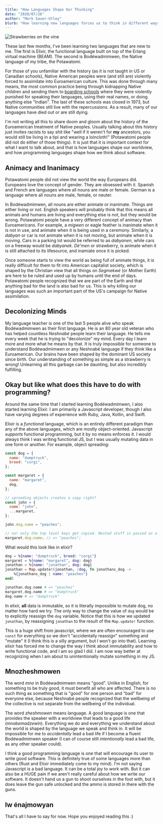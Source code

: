 ```yaml
---
title: "How Languages Shape Our Thinking"
date: "2020/07/26"
author: "Mark Sauer-Utley"
blurb: "How learning new languages forces us to think in different ways."
---
```


![Strawberries on the vine](/images/strawberry.jpg)

These last few months, I've been learning two languages that are new to me. The first is Elixir,
the functional language built on top of the Erlang virtual machine (BEAM). The second is Bodéwadmimwen,
the Native language of my tribe, the Potawatomi.

For those of you unfamiliar with the history (as it is not taught in US or Canadian schools),
Native American peoples were (and still are) violently forced to assimilate into Euroamerican culture.
This was done through many means, the most common practice being through kidnapping Native children and sending them
to [boarding schools](https://en.wikipedia.org/wiki/American_Indian_boarding_schools) where they were violently punished
for speaking their languages, using their real names, or doing anything else "Indian". The last of these schools was closed
in 1973, but Native communities still live with the repercussions. As a result, many of our languages have died out or are still dying.

I'm not writing all this to share doom and gloom about the history of the Euroamerican treatment of Native peoples. Usually
talking about this history just invites racists to say shit like "well if it weren't for **my** ancestors, you would still be
living in a tipi and wearing a loincloth!" (Potawatomi people did not do either of those things). It is just that
it is important context for what I want to talk about, and that is how languages shape our worldview, and how programming languages
shape how we think about software.

## Animacy and Inanimacy

Potawatomi people did not view the world the way Europeans did. Europeans love the concept of gender. They are obsessed with it.
Spanish and French are languages where all nouns are male or female. German is a language where all nouns are male, female, or neuter.

In Bodéwadmimwen, all nouns are either animate or inanimate. Things are either living or not. English speakers will probably think that
this means all animals and humans are living and everything else is not, but they would be wrong. Potawatomi people have a very different
concept of animacy than Euroamericans. For example, a _migwen_ or eagle feather is inanimate when it is not in use, and animate when it
is being used in a ceremony. Similarly, a _dabyan_ or car is not animate when it is not moving, but animate when it is moving.
Cars in a parking lot would be referred to as _dabyanen_, while cars on a freeway would be _dabyanek_. _Dé'men_ or strawberry, is
animate when it is still attached to its lifesource, and inamiate once it is picked.

Once someone starts to view the world as being full of animate things, it is really difficult for them to fit into American capitalist
society, which is shaped by the Christian view that all things on _Segmekwé_ (or Mother Earth) are here to be ruled and used up by
humans until the end of days. Potawatomi people recognized that we are part of the Earth and that anything bad for the land is also
bad for us. This is why killing our languages was such an important part of the US's campaign for Native assimilation.

## Decolonizing Minds

My language teacher is one of the last 5 people alive who speak Bodéwadmimwen as their first language. He is an 80 year old veteran
who has helped countless _Neshnabé_ people learn their language. He tells me every week that he is trying to "decolonize" my mind.
Every day I learn more and more what he means by that. It is truly impossible for someone to understand Bodéwadmimwen or any Neshnabé
language if they think like a Euroamerican. Our brains have been shaped by the dominant US society since birth. Our understanding of
something as simple as a strawberry is wrong! Unlearning all this garbage can be daunting, but also incredibly fulfilling.

## Okay but like what does this have to do with programming?

Around the same time that I started learning Bodéwadmimwen, I also started learning Elixir. I am primarily a Javascript developer,
though I also have varying degrees of experience with Ruby, Java, Kotlin, and Swift.

Elixir is a _functional_ language, which is an entirely different paradigm than any of the above languages, which are mostly object-oriented.
Javascript _supports_ functional programming, but it by no means enforces it. I would always think I was writing functional JS, but
I was usually mutating data in one form or another. For example, object spreading:

```javascript
const dog = {
  name: "dumptruck",
  breed: "corgi",
};

const margaret = {
  name: "margaret",
  dog,
};

// spreading objects creates a copy right?
const john = {
  name: "john",
  ...margaret,
};

john.dog.name = "peaches";

// no! only the top level keys get copied. Nested stuff is passed as a reference
margaret.dog.name; // => "peaches";
```

What would this look like in elixir?

```elixir
dog = %{name: "dumptruck", breed: "corgi"}
margaret = %{name: "margaret", dog: dog}
jonathan = %{name: "jonathan", dog: dog}
jonathan = Map.update!(jonathan, :dog, fn jonathans_dog ->
	%{jonathans_dog | name: "peaches"}
end)

jonathan.dog.name # => "peaches"
margaret.dog.name # => "dumptruck"
dog.name # => "dumptruck"
```

In elixir, **all** data is immutable, so it is literally impossible to mutate dog, no matter how hard we try. The only way to change
the value of `dog` would be to explicitly reassign the `dog` variable. Notice that this is how we updated `jonathan`, by reassigning
`jonathan` to the result of the `Map.update!` function.

This is a huge shift from javascript, where we are often encouraged to use `const` for everything so we don't "accidentally reassign"
something and "mutate" it (I think this is a silly argument, but I won't go into that). Learning elixir has forced me to change the
way I think about immutability and how to write functional code, and I am so glad I did. I am now way better at recognizing when
I am about to unintentionally mutate something in my JS.

## Mnozheshmowen

The word _mno_ in Bodéwadmimwen means "good". Unlike in English, for something to be truly good, it must benefit all who are affected.
There is no such thing as something that is "good" for one person and "bad" for everyone else, because Neshnabé people recognized
that the wellbeing of the collective is not separate from the wellbeing of the individual.

The word _zheshmowen_ means language. A good language is one that provides the speaker with a worldview that leads to a good life
(_mnobemadzewin_). Everything we do and everything we understand about the world is shaped by the language we speak and think in.
It will be impossible for me to _accidentally_ lead a bad life if I become a fluent Bodéwadmimwen speaker
(I can of course still _intentionally_ lead a bad life, as any other speaker could).

I think a good programming language is one that will encourage its user to write good software. This is definitely true of some languages
more than others (Rust and Elixir immediately come to my mind). I'm not saying Javascript is a bad language. It can be a total joy to work with.
But it can also be a HUGE pain if we aren't really careful about how we write our software. It doesn't hand us a gun to shoot ourselves
in the foot with, but it does leave the gun safe unlocked and the ammo is stored in there with the guns.

## Iw énajmowyan

That's all I have to say for now. Hope you enjoyed reading this :)
